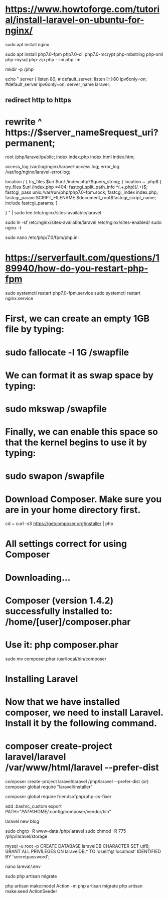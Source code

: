 # https://www.howtoforge.com/tutorial/install-laravel-on-ubuntu-for-nginx/

sudo apt install nginx

sudo apt install php7.0-fpm php7.0-cli php7.0-mcrypt  php-mbstring php-xml php-mysql php-zip
php --ini
php -m


mkdir -p /php

echo "
server {
  listen        80; # default_server;
  listen [::]:80 ipv6only=on; #default_server ipv6only=on;
  server_name   laravel;

## redirect http to https ##
#  rewrite        ^ https://$server_name\$request_uri? permanent;

  root         /php/laravel/public;
  index index.php index.html index.htm;

  access_log    /var/log/nginx/laravel-access.log;
  error_log     /var/log/nginx/laravel-error.log;

  location / {
    try_files \$uri \$uri/ /index.php?\$query_string;
  }
    location ~ \.php$ {
        try_files \$uri /index.php =404;
        fastcgi_split_path_info ^(.+\.php)(/.+)$;
        fastcgi_pass unix:/var/run/php/php7.0-fpm.sock;
        fastcgi_index index.php;
        fastcgi_param SCRIPT_FILENAME \$document_root\$fastcgi_script_name;
        include fastcgi_params;
    }

}
" | sudo tee /etc/nginx/sites-available/laravel


sudo ln -sf /etc/nginx/sites-available/laravel /etc/nginx/sites-enabled/
sudo nginx -t

sudo nano /etc/php/7.0/fpm/php.ini
# https://serverfault.com/questions/189940/how-do-you-restart-php-fpm
sudo systemctl restart php7.0-fpm.service
sudo systemctl restart nginx.service

# First, we can create an empty 1GB file by typing:

# sudo fallocate -l 1G /swapfile
# We can format it as swap space by typing:
# sudo mkswap /swapfile
# Finally, we can enable this space so that the kernel begins to use it by typing:
# sudo swapon /swapfile
# Download Composer. Make sure you are in your home directory first.
cd ~
curl -sS https://getcomposer.org/installer | php
# All settings correct for using Composer
# Downloading...

# Composer (version 1.4.2) successfully installed to: /home/[user]/composer.phar
# Use it: php composer.phar

sudo mv composer.phar /usr/local/bin/composer
# Installing Laravel
# Now that we have installed composer, we need to install Laravel. Install it by the following command.
# composer create-project laravel/laravel /var/www/html/laravel --prefer-dist

composer create-project laravel/laravel /php/laravel --prefer-dist
(or)
composer global require "laravel/installer"
<!-- https://github.com/FriendsOfPHP/PHP-CS-Fixer  -->
composer global require friendsofphp/php-cs-fixer

add .bashrc_custom
export PATH="$PATH:$HOME/.config/composer/vendor/bin"


laravel new blog

sudo chgrp -R www-data /php/laravel
sudo chmod -R 775 /php/laravel/storage


mysql -u root -p
  CREATE DATABASE laravelDB CHARACTER SET utf8;
  GRANT ALL PRIVILEGES ON laravelDB.* TO 'oselit'@'localhost' IDENTIFIED BY 'secretpassword';

nano lareval/.env

<!-- php artisan migrate -->
sudo php artisan migrate

php artisan make:model Action -m
php artisan migrate
php artisan make:seed ActionSeeder
